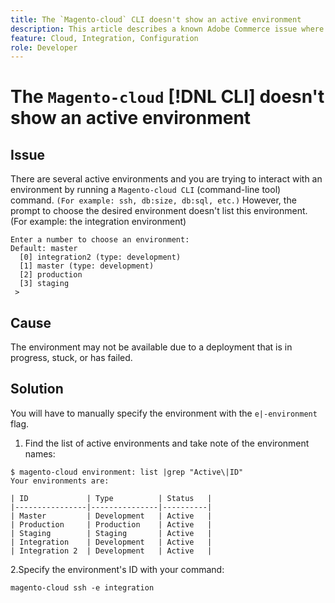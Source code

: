 ```yaml
---
title: The `Magento-cloud` CLI doesn't show an active environment
description: This article describes a known Adobe Commerce issue where the `Magento-cloud` [!DNL CLI] (command-line tool) does not show an active environment. 
feature: Cloud, Integration, Configuration 
role: Developer
---
```

# The `Magento-cloud` [!DNL CLI] doesn't show an active environment

## Issue

There are several active environments and you are trying to interact with an environment by running a `Magento-cloud CLI` (command-line tool) command. `(For example: ssh, db:size, db:sql, etc.)`
However, the prompt to choose the desired environment doesn't list this environment. (For example: the integration environment)

```
Enter a number to choose an environment:
Default: master
  [0] integration2 (type: development)
  [1] master (type: development)
  [2] production
  [3] staging
 >
```

## Cause

The environment may not be available due to a deployment that is in progress, stuck, or has failed.

## Solution

You will have to manually specify the environment with the `e|-environment` flag.

1. Find the list of active environments and take note of the environment names:

```
$ magento-cloud environment: list |grep "Active\|ID"
Your environments are:

| ID             | Type          | Status   |
|----------------|---------------|----------|
| Master         | Development   | Active   |
| Production     | Production    | Active   |
| Staging        | Staging       | Active   |
| Integration    | Development   | Active   |
| Integration 2  | Development   | Active   | 
```

2.Specify the environment's ID with your command:

   `magento-cloud ssh -e integration`
